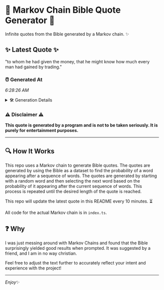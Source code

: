 # 📖 Markov Chain Bible Quote Generator 📖

Infinite quotes from the Bible generated by a Markov chain. ✨

## ✨ Latest Quote ✨
"to whom he had given the money, that he might know how much every man had gained by trading."

### ⏰ Generated At
*6:28:26 AM*

<details>
    <summary>🛠️ Generation Details</summary>
    <p>
        <strong>🌱 Seed:</strong> to<br>
        <strong>🔄 Iterations:</strong> 18<br>
        <strong>📜 Context History:</strong><br>[ to ]: whom<br>[ to, whom ]: he<br>[ to, whom, he ]: had<br>[ to, whom, he, had ]: given<br>[ to, whom, he, had, given ]: the<br>[ to, whom, he, had, given, the ]: money,<br>[ whom, he, had, given, the, money, ]: that<br>[ he, had, given, the, money,, that ]: he<br>[ had, given, the, money,, that, he ]: might<br>[ given, the, money,, that, he, might ]: know<br>[ the, money,, that, he, might, know ]: how<br>[ money,, that, he, might, know, how ]: much<br>[ that, he, might, know, how, much ]: every<br>[ he, might, know, how, much, every ]: man<br>[ might, know, how, much, every, man ]: had<br>[ know, how, much, every, man, had ]: gained<br>[ how, much, every, man, had, gained ]: by<br>[ much, every, man, had, gained, by ]: trading.<br>
    </p>
</details>

### ⚠️ Disclaimer ⚠️
**This quote is generated by a program and is not to be taken seriously. It is purely for entertainment purposes.**

---

## 🔍 How It Works

This repo uses a Markov chain to generate Bible quotes. The quotes are generated by using the Bible as a dataset to find the probability of a word appearing after a sequence of words. The quotes are generated by starting with a random word and then selecting the next word based on the probability of it appearing after the current sequence of words. This process is repeated until the desired length of the quote is reached.

This repo will update the latest quote in this README every 10 minutes. ⏳

All code for the actual Markov chain is in `index.ts`.

## ❓ Why

I was just messing around with Markov Chains and found that the Bible surprisingly yielded good results when prompted. 
It was suggested by a friend, and I am in no way christian.

Feel free to adjust the text further to accurately reflect your intent and experience with the project!

---

*Enjoy*✨
